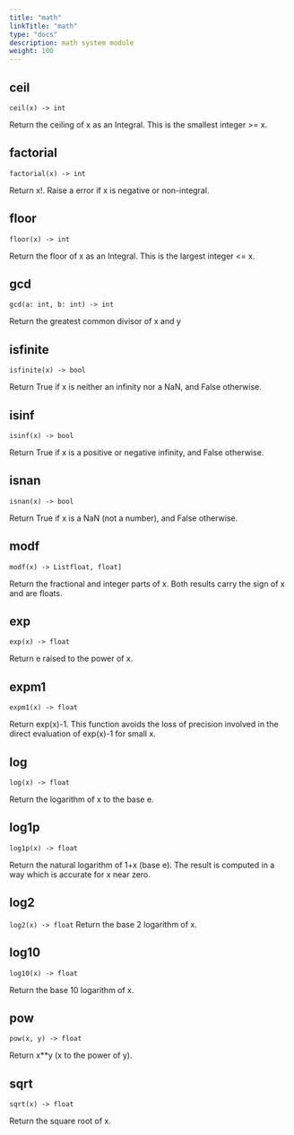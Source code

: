 ```yaml
---
title: "math"
linkTitle: "math"
type: "docs"
description: math system module
weight: 100
---
```

## ceil

`ceil(x) -> int`

Return the ceiling of x as an Integral. This is the smallest integer >= x.

## factorial

`factorial(x) -> int`

Return x!. Raise a error if x is negative or non-integral.

## floor

`floor(x) -> int`

Return the floor of x as an Integral. This is the largest integer <= x.

## gcd

`gcd(a: int, b: int) -> int`

Return the greatest common divisor of x and y

## isfinite

`isfinite(x) -> bool`

Return True if x is neither an infinity nor a NaN, and False otherwise.

## isinf

`isinf(x) -> bool`

Return True if x is a positive or negative infinity, and False otherwise.

## isnan

`isnan(x) -> bool`

Return True if x is a NaN (not a number), and False otherwise.

## modf

`modf(x) -> Listfloat, float]`

Return the fractional and integer parts of x. Both results carry the sign of x and are floats.

## exp

`exp(x) -> float`

Return e raised to the power of x.

## expm1

`expm1(x) -> float`

Return exp(x)-1. This function avoids the loss of precision involved in the direct evaluation of exp(x)-1 for small x.

## log

`log(x) -> float`

Return the logarithm of x to the base e.

## log1p

`log1p(x) -> float`

Return the natural logarithm of 1+x (base e). The result is computed in a way which is accurate for x near zero.

## log2

`log2(x) -> float`
Return the base 2 logarithm of x.

## log10

`log10(x) -> float`

Return the base 10 logarithm of x.

## pow

`pow(x, y) -> float`

Return x**y (x to the power of y).

## sqrt

`sqrt(x) -> float`

Return the square root of x.
